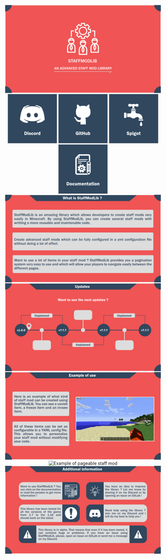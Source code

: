 <div align="center">
    <img src="pictures/logo.png" alt="StaffModLib logo">
    <div>
        <a href=""><img src="pictures/discord_icon.png" alt="Discord link"></a>
        <a href="https://github.com/Syr0ws/StaffModLib"><img src="pictures/github_icon.png" alt="GitHub link"></a>
        <a href=""><img src="pictures/spigot_icon.png" alt="Spigot link"></a>
        <a href="https://syrows-development.gitbook.io/staffmodlib/"><img src="pictures/documentation_icon.png" alt="Documentation link"></a>
    </div>
    <div><img src="pictures/presentation.png" alt="StaffModLib presentation"></div>
    <div><img src="pictures/updates.png" alt="StaffModLib old and next updates"></div>
    <div><img src="pictures/example_config_sm.gif" alt="Example of configurable staff mod"></div>
    <div><img src="pictures/example_pageable_sm.gif" alt="Example of pageable staff mod"></div>
    <div><img src="pictures/additional_information.png" alt="StaffModLib additional information"></div>
</div>